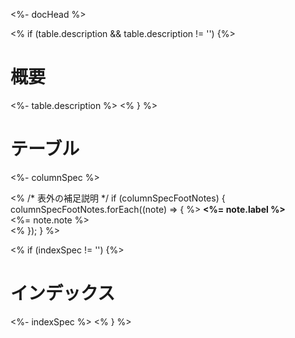 <%- docHead %>

<% if (table.description && table.description != '') {%>
# 概要

<%- table.description %>
<% } %>

# テーブル

<%- columnSpec %>

<% /* 表外の補足説明 */
if (columnSpecFootNotes) {
  columnSpecFootNotes.forEach((note) => {
    %>
<a name="<%= note.index %>"></a>
**<%= note.label %>**  
<%= note.note %>  
    <%
  });
} %>

<% if (indexSpec != '') {%>
# インデックス

<%- indexSpec %>
<% } %>
